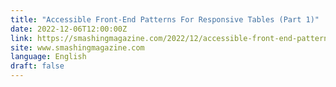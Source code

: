 ```yaml
---
title: "Accessible Front-End Patterns For Responsive Tables (Part 1)"
date: 2022-12-06T12:00:00Z
link: https://smashingmagazine.com/2022/12/accessible-front-end-patterns-responsive-tables-part1/?utm_medium=RSS&utm_source=news.12bit.vn
site: www.smashingmagazine.com
language: English
draft: false
---
```

